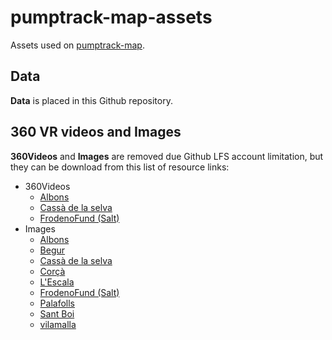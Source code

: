 # pumptrack-map-assets
Assets used on [pumptrack-map](https://github.com/lluisd/pumptrack-map). 

## Data
**Data** is placed in this Github repository.

## 360 VR videos and Images
**360Videos** and **Images** are removed due Github LFS account limitation, 
but they can be download from this list of resource links:

- 360Videos
  - [Albons](https://stpumptrack.blob.core.windows.net/spots/360videos/albons.mp4)
  - [Cassà de la selva](https://stpumptrack.blob.core.windows.net/spots/360videos/cassa.mp4)
  - [FrodenoFund (Salt)](https://stpumptrack.blob.core.windows.net/spots/360videos/frodenofund.mp4)
- Images
  - [Albons](https://stpumptrack.blob.core.windows.net/spots/images/albons.jpg)
  - [Begur](https://stpumptrack.blob.core.windows.net/spots/images/begur.jpg)
  - [Cassà de la selva](https://stpumptrack.blob.core.windows.net/spots/images/cassa.jpg)
  - [Corçà](https://stpumptrack.blob.core.windows.net/spots/images/corca.jpg)
  - [L'Escala](https://stpumptrack.blob.core.windows.net/spots/images/escala.jpg)
  - [FrodenoFund (Salt)](https://stpumptrack.blob.core.windows.net/spots/images/frodenofund.jpg)
  - [Palafolls](https://stpumptrack.blob.core.windows.net/spots/images/palafolls.jpg)
  - [Sant Boi](https://stpumptrack.blob.core.windows.net/spots/images/santboi.jpg)
  - [vilamalla](https://stpumptrack.blob.core.windows.net/spots/images/vilamalla.jpg)
